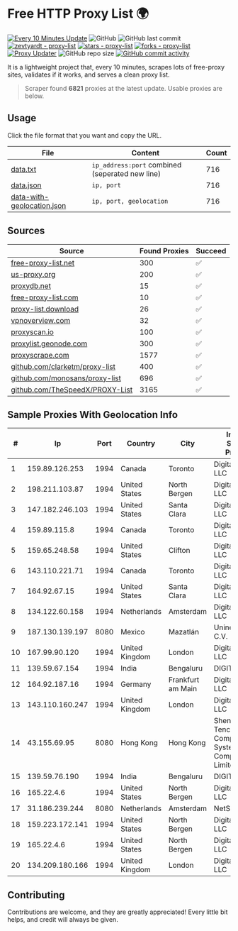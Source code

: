 
# Free HTTP Proxy List 🌍

[![Every 10 Minutes Update](https://github.com/mertguvencli/http-proxy-list/actions/workflows/main.yml/badge.svg?branch=main)](https://github.com/mertguvencli/http-proxy-list/actions/workflows/main.yml)
![GitHub](https://img.shields.io/github/license/mertguvencli/http-proxy-list)
![GitHub last commit](https://img.shields.io/github/last-commit/mertguvencli/http-proxy-list)
[![zevtyardt - proxy-list](https://img.shields.io/static/v1?label=zevtyardt&message=proxy-list&color=blue&logo=github)](https://github.com/zevtyardt/proxy-list "Go to GitHub repo")
[![stars - proxy-list](https://img.shields.io/github/stars/zevtyardt/proxy-list?style=social)](https://github.com/zevtyardt/proxy-list)
[![forks - proxy-list](https://img.shields.io/github/forks/zevtyardt/proxy-list?style=social)](https://github.com/zevtyardt/proxy-list)
[![Proxy Updater](https://github.com/zevtyardt/proxy-list/workflows/Proxy%20Updater/badge.svg)](https://github.com/zevtyardt/proxy-list/actions?query=workflow:"Proxy+Updater")
![GitHub repo size](https://img.shields.io/github/repo-size/zevtyardt/proxy-list)
[![GitHub commit activity](https://img.shields.io/github/commit-activity/m/zevtyardt/proxy-list?logo=commits)](https://github.com/zevtyardt/proxy-list/commits/main)

It is a lightweight project that, every 10 minutes, scrapes lots of free-proxy sites, validates if it works, and serves a clean proxy list.

> Scraper found **6821** proxies at the latest update. Usable proxies are below.

## Usage

Click the file format that you want and copy the URL.

|File|Content|Count|
|----|-------|-----|
|[data.txt](https://raw.githubusercontent.com/mertguvencli/http-proxy-list/main/proxy-list/data.txt)|`ip_address:port` combined (seperated new line)|716|
|[data.json](https://raw.githubusercontent.com/mertguvencli/http-proxy-list/main/proxy-list/data.json)|`ip, port`|716|
|[data-with-geolocation.json](https://raw.githubusercontent.com/mertguvencli/http-proxy-list/main/proxy-list/data-with-geolocation.json)|`ip, port, geolocation`|716|

## Sources

|Source|Found Proxies|Succeed|
|------|-------------|-------|
|[free-proxy-list.net](https://free-proxy-list.net)|300|✅|
|[us-proxy.org](https://www.us-proxy.org)|200|✅|
|[proxydb.net](http://proxydb.net)|15|✅|
|[free-proxy-list.com](https://free-proxy-list.com/?page=&port=&type%5B%5D=http&type%5B%5D=https&up_time=0&search=Search)|10|✅|
|[proxy-list.download](https://www.proxy-list.download/HTTP)|26|✅|
|[vpnoverview.com](https://vpnoverview.com/privacy/anonymous-browsing/free-proxy-servers)|32|✅|
|[proxyscan.io](https://www.proxyscan.io)|100|✅|
|[proxylist.geonode.com](https://proxylist.geonode.com/api/proxy-list?limit=300&page=1&sort_by=lastChecked&sort_type=desc&protocols=http,https)|300|✅|
|[proxyscrape.com](https://api.proxyscrape.com/v2/?request=displayproxies&protocol=http&timeout=10000&country=all&ssl=all&anonymity=all)|1577|✅|
|[github.com/clarketm/proxy-list](https://raw.githubusercontent.com/clarketm/proxy-list/master/proxy-list-raw.txt)|400|✅|
|[github.com/monosans/proxy-list](https://raw.githubusercontent.com/monosans/proxy-list/main/proxies/http.txt)|696|✅|
|[github.com/TheSpeedX/PROXY-List](https://raw.githubusercontent.com/TheSpeedX/PROXY-List/master/http.txt)|3165|✅|


## Sample Proxies With Geolocation Info

|#|Ip|Port|Country|City|Internet Service Provider|
|-|--|----|-------|----|-------------------------|
|1|159.89.126.253|1994|Canada|Toronto|DigitalOcean, LLC|
|2|198.211.103.87|1994|United States|North Bergen|DigitalOcean, LLC|
|3|147.182.246.103|1994|United States|Santa Clara|DigitalOcean, LLC|
|4|159.89.115.8|1994|Canada|Toronto|DigitalOcean, LLC|
|5|159.65.248.58|1994|United States|Clifton|DigitalOcean, LLC|
|6|143.110.221.71|1994|Canada|Toronto|DigitalOcean, LLC|
|7|164.92.67.15|1994|United States|Santa Clara|DigitalOcean, LLC|
|8|134.122.60.158|1994|Netherlands|Amsterdam|DigitalOcean, LLC|
|9|187.130.139.197|8080|Mexico|Mazatlán|Uninet S.A. de C.V.|
|10|167.99.90.120|1994|United Kingdom|London|DigitalOcean, LLC|
|11|139.59.67.154|1994|India|Bengaluru|DIGITALOCEAN|
|12|164.92.187.16|1994|Germany|Frankfurt am Main|DigitalOcean, LLC|
|13|143.110.160.247|1994|United Kingdom|London|DigitalOcean, LLC|
|14|43.155.69.95|8080|Hong Kong|Hong Kong|Shenzhen Tencent Computer Systems Company Limited|
|15|139.59.76.190|1994|India|Bengaluru|DIGITALOCEAN|
|16|165.22.4.6|1994|United States|North Bergen|DigitalOcean, LLC|
|17|31.186.239.244|8080|Netherlands|Amsterdam|NetSkope Inc|
|18|159.223.172.141|1994|United States|North Bergen|DigitalOcean, LLC|
|19|165.22.4.6|1994|United States|North Bergen|DigitalOcean, LLC|
|20|134.209.180.166|1994|United Kingdom|London|DigitalOcean, LLC|



## Contributing

Contributions are welcome, and they are greatly appreciated! Every
little bit helps, and credit will always be given.


